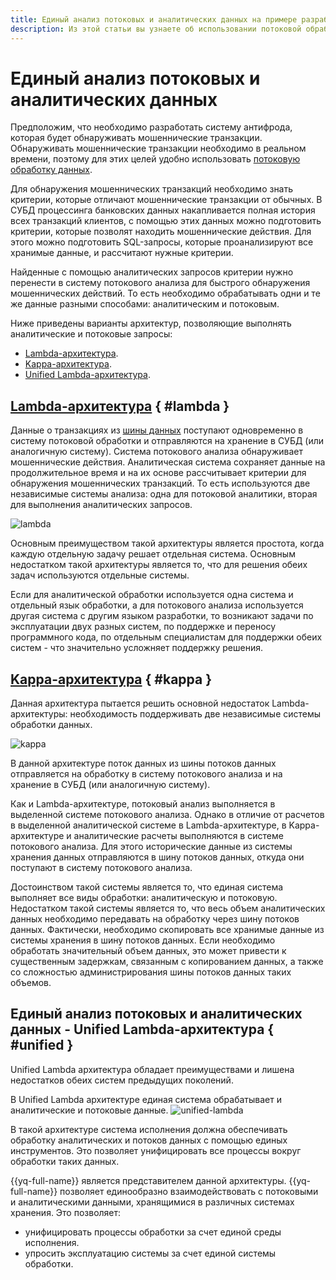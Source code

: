```yaml
---
title: Единый анализ потоковых и аналитических данных на примере разработки системы антифрода
description: Из этой статьи вы узнаете об использовании потоковой обработки данных для обнаружения мошеннических транзакций.
---
```


# Единый анализ потоковых и аналитических данных

Предположим, что необходимо разработать систему антифрода, которая будет обнаруживать мошеннические транзакции. Обнаруживать мошеннические транзакции необходимо в реальном времени, поэтому для этих целей удобно использовать [потоковую обработку данных](./stream-processing.md).

Для обнаружения мошеннических транзакций необходимо знать критерии, которые отличают мошеннические транзакции от обычных. В СУБД процессинга банковских данных накапливается полная история всех транзакций клиентов, с помощью этих данных можно подготовить критерии, которые позволят находить мошеннические действия. Для этого можно подготовить SQL-запросы, которые проанализируют все хранимые данные, и рассчитают нужные критерии. 

Найденные с помощью аналитических запросов критерии нужно перенести в систему потокового анализа для быстрого обнаружения мошеннических действий. То есть необходимо обрабатывать одни и те же данные разными способами: аналитическим и потоковым. 

Ниже приведены варианты архитектур, позволяющие выполнять аналитические и потоковые запросы:
- [Lambda-архитектура](#lambda). 
- [Kappa-архитектура](#kappa).
- [Unified Lambda-архитектура](#unified).

## [Lambda-архитектура](https://en.wikipedia.org/wiki/Lambda_architecture) { #lambda }

Данные о транзакциях из [шины данных](../../data-streams/concepts/index.md) поступают одновременно в систему потоковой обработки и отправляются на хранение в СУБД (или аналогичную систему). Система потокового анализа обнаруживает мошеннические действия. Аналитическая система сохраняет данные на продолжительное время и на их основе рассчитывает критерии для обнаружения мошеннических транзакций. То есть используются две независимые системы анализа: одна для потоковой аналитики, вторая для выполнения аналитических запросов.

![lambda](../../_assets/query/lambda.png)

Основным преимуществом такой архитектуры является простота, когда каждую отдельную задачу решает отдельная система. Основным недостатком такой архитектуры является то, что для решения обеих задач используются отдельные системы.

Если для аналитической обработки используется одна система и отдельный язык обработки, а для потокового анализа используется другая система с другим языком разработки, то возникают задачи по эксплуатации двух разных систем, по поддержке и переносу программного кода, по отдельным специалистам для поддержки обеих систем - что значительно усложняет поддержку решения.

## [Kappa-архитектура](https://hazelcast.com/glossary/kappa-architecture/) { #kappa }

Данная архитектура пытается решить основной недостаток Lambda-архитектуры: необходимость поддерживать две независимые системы обработки данных.

![kappa](../../_assets/query/kappa.png)

В данной архитектуре поток данных из шины потоков данных отправляется на обработку в систему потокового анализа и на хранение в СУБД (или аналогичную систему).

Как и Lambda-архитектуре, потоковый анализ выполняется в выделенной системе потокового анализа. Однако в отличие от расчетов в выделенной аналитической системе в Lambda-архитектуре, в Kappa-архитектуре и аналитические расчеты выполняются в системе потокового анализа. Для этого исторические данные из системы хранения данных отправляются в шину потоков данных, откуда они поступают в систему потокового анализа.

Достоинством такой системы является то, что единая система выполняет все виды обработки: аналитическую и потоковую. Недостатком такой системы является то, что весь объем аналитических данных необходимо передавать на обработку через шину потоков данных. Фактически, необходимо скопировать все хранимые данные из системы хранения в шину потоков данных. Если необходимо обработать значительный объем данных, это может привести к существенным задержкам, связанным с копированием данных, а также со сложностью администрирования шины потоков данных таких объемов.

## Единый анализ потоковых и аналитических данных - Unified Lambda-архитектура { #unified }

Unified Lambda архитектура обладает преимуществами и лишена недостатков обеих систем предыдущих поколений.

В Unified Lambda архитектуре единая система обрабатывает и аналитические и потоковые данные. 
![unified-lambda](../../_assets/query/unified-lambda.png)

В такой архитектуре система исполнения должна обеспечивать обработку аналитических и потоков данных с помощью единых инструментов. Это позволяет унифицировать все процессы вокруг обработки таких данных.

{{yq-full-name}} является представителем данной архитектуры. {{yq-full-name}} позволяет единообразно взаимодействовать с потоковыми и аналитическими данными, хранящимися в различных системах хранения. Это позволяет:
- унифицировать процессы обработки за счет единой среды исполнения.
- упросить эксплуатацию системы за счет единой системы обработки.

